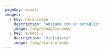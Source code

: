```yaml
---
pageKey: eventi
images:
  - key: hero-image
    description: "Anziana con un sonaglio"
    image: /img/sonaglio.webp
  - key: eventi-2
    description: "Violinista"
    image: /img/violino.webp
---
```

